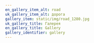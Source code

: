 ```yaml
---
en_gallery_item_alt: road
uk_gallery_item_alt: дорога
gallery_item: static/img/road_1280.jpg
uk_gallery_title: Галерея
en_gallery_title: Gallery
gallery_identifier: gallery
---
```

